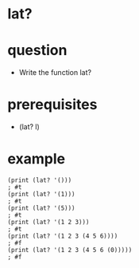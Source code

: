 # lat?

# question
- Write the function lat?


# prerequisites

- (lat? l)

# example

```
(print (lat? '()))
; #t
(print (lat? '(1)))
; #t
(print (lat? '(5)))
; #t
(print (lat? '(1 2 3)))
; #t
(print (lat? '(1 2 3 (4 5 6))))
; #f
(print (lat? '(1 2 3 (4 5 6 (0)))))
; #f
```